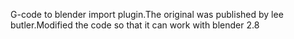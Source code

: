 G-code to blender import plugin.The original was published by lee butler.Modified the code so that it can work with blender 2.8